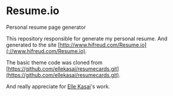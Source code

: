 # Resume.io

Personal resume page generator

This repository responsible for generate my personal resume. And generated to the site [http://www.hifreud.com/Resume.io](://www.hifreud.com/Resume.io).

The basic theme code was cloned from [https://github.com/ellekasai/resumecards.git](https://github.com/ellekasai/resumecards.git).

And really appreciate for [Elle Kasai](https://github.com/ellekasai)'s work.